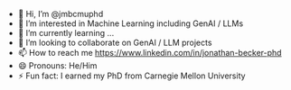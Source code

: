 - 👋 Hi, I’m @jmbcmuphd
- 👀 I’m interested in Machine Learning including GenAI / LLMs
- 🌱 I’m currently learning ...
- 💞️ I’m looking to collaborate on GenAI / LLM projects
- 📫 How to reach me https://www.linkedin.com/in/jonathan-becker-phd
- 😄 Pronouns: He/Him
- ⚡ Fun fact: I earned my PhD from Carnegie Mellon University

<!---
jmbcmuphd/jmbcmuphd is a ✨ special ✨ repository because its `README.md` (this file) appears on your GitHub profile.
You can click the Preview link to take a look at your changes.
--->
